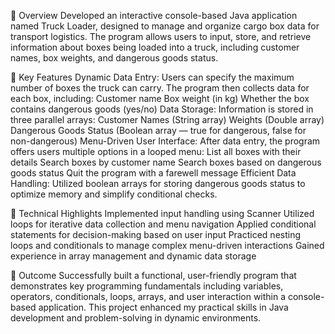 📌 Overview
Developed an interactive console-based Java application named Truck Loader, designed to manage and organize cargo box data for transport logistics. The program allows users to input, store, and retrieve information about boxes being loaded into a truck, including customer names, box weights, and dangerous goods status.

📌 Key Features
Dynamic Data Entry:
Users can specify the maximum number of boxes the truck can carry. The program then collects data for each box, including:
Customer name
Box weight (in kg)
Whether the box contains dangerous goods (yes/no)
Data Storage:
Information is stored in three parallel arrays:
Customer Names (String array)
Weights (Double array)
Dangerous Goods Status (Boolean array — true for dangerous, false for non-dangerous)
Menu-Driven User Interface:
After data entry, the program offers users multiple options in a looped menu:
List all boxes with their details
Search boxes by customer name
Search boxes based on dangerous goods status
Quit the program with a farewell message
Efficient Data Handling:
Utilized boolean arrays for storing dangerous goods status to optimize memory and simplify conditional checks.

📌 Technical Highlights
Implemented input handling using Scanner
Utilized loops for iterative data collection and menu navigation
Applied conditional statements for decision-making based on user input
Practiced nesting loops and conditionals to manage complex menu-driven interactions
Gained experience in array management and dynamic data storage

📌 Outcome
Successfully built a functional, user-friendly program that demonstrates key programming fundamentals including variables, operators, conditionals, loops, arrays, and user interaction within a console-based application. This project enhanced my practical skills in Java development and problem-solving in dynamic environments.
